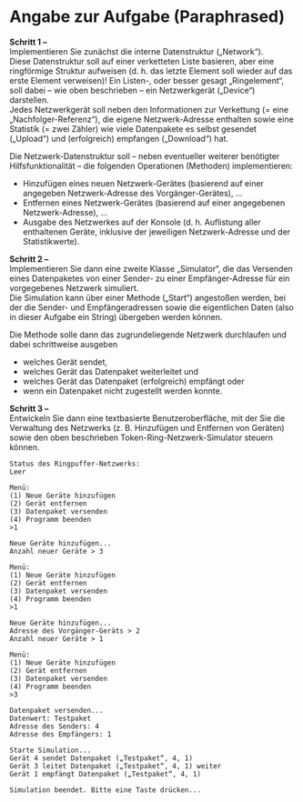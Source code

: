 # Angabe zur Aufgabe (Paraphrased)

**Schritt 1 –**  
Implementieren Sie zunächst die interne Datenstruktur („Network“).  
Diese Datenstruktur soll auf einer verketteten Liste basieren, aber eine ringförmige Struktur aufweisen (d. h. das letzte Element soll wieder auf das erste Element verweisen)! Ein Listen-, oder besser gesagt „Ringelement“, soll dabei – wie oben beschrieben – ein Netzwerkgerät („Device“) darstellen.  
Jedes Netzwerkgerät soll neben den Informationen zur Verkettung (= eine „Nachfolger-Referenz“), die eigene Netzwerk-Adresse enthalten sowie eine Statistik (= zwei Zähler) wie viele Datenpakete es selbst gesendet („Upload“) und (erfolgreich) empfangen („Download“) hat.  

Die Netzwerk-Datenstruktur soll – neben eventueller weiterer benötigter Hilfsfunktionalität – die folgenden Operationen (Methoden) implementieren:  
  - Hinzufügen eines neuen Netzwerk-Gerätes (basierend auf einer angegeben Netzwerk-Adresse des Vorgänger-Gerätes), ...   
  - Entfernen eines Netzwerk-Gerätes (basierend auf einer angegebenen Netzwerk-Adresse), ...  
  - Ausgabe des Netzwerkes auf der Konsole (d. h. Auflistung aller enthaltenen Geräte, inklusive der jeweiligen Netzwerk-Adresse und der Statistikwerte). 


**Schritt 2 –**  
Implementieren Sie dann eine zweite Klasse „Simulator“, die das Versenden eines Datenpaketes von einer Sender- zu einer Empfänger-Adresse für ein vorgegebenes Netzwerk simuliert.  
Die Simulation kann über einer Methode („Start“) angestoßen werden, bei der die Sender- und Empfängeradressen sowie die eigentlichen Daten (also in dieser Aufgabe ein String) übergeben werden können. 

Die Methode solle dann das zugrundeliegende Netzwerk durchlaufen und dabei schrittweise ausgeben
  - welches Gerät sendet,
  - welches Gerät das Datenpaket weiterleitet und
  - welches Gerät das Datenpaket (erfolgreich) empfängt oder
  - wenn ein Datenpaket nicht zugestellt werden konnte.


**Schritt 3 –**  
Entwickeln Sie dann eine textbasierte Benutzeroberfläche, mit der Sie die Verwaltung des Netzwerks (z. B. Hinzufügen und Entfernen von Geräten) sowie den oben beschrieben Token-Ring-Netzwerk-Simulator steuern können.  

```
Status des Ringpuffer-Netzwerks:
Leer

Menü:
(1) Neue Geräte hinzufügen 
(2) Gerät entfernen
(3) Datenpaket versenden 
(4) Programm beenden
>1

Neue Geräte hinzufügen...
Anzahl neuer Geräte > 3
```

```
Menü:
(1) Neue Geräte hinzufügen 
(2) Gerät entfernen
(3) Datenpaket versenden 
(4) Programm beenden
>1

Neue Geräte hinzufügen...
Adresse des Vorgänger-Geräts > 2
Anzahl neuer Geräte > 1

```

```
Menü:
(1) Neue Geräte hinzufügen 
(2) Gerät entfernen
(3) Datenpaket versenden 
(4) Programm beenden
>3

Datenpaket versenden...
Datenwert: Testpaket
Adresse des Senders: 4
Adresse des Empfängers: 1

Starte Simulation...
Gerät 4 sendet Datenpaket („Testpaket“, 4, 1)
Gerät 3 leitet Datenpaket („Testpaket“, 4, 1) weiter 
Gerät 1 empfängt Datenpaket („Testpaket“, 4, 1)

Simulation beendet. Bitte eine Taste drücken...
```

